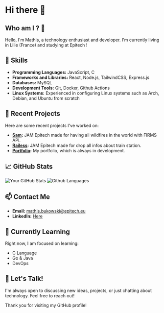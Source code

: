 # Hi there 👋

## Who am I ? 🧐
Hello, I'm Mathis, a technology enthusiast and developer. I'm currently living in Lille (France) and studying at Epitech !

## 🌟 Skills
- **Programming Languages:** JavaScript, C
- **Frameworks and Libraries:** React, Node.js, TailwindCSS, Express.js
- **Databases:** MySQL
- **Development Tools:** Git, Docker, Github Actions
- **Linux Systems:** Experienced in configuring Linux systems such as Arch, Debian, and Ubuntu from scratch

## 🔭 Recent Projects
Here are some recent projects I've worked on:
- **[Sam](https://github.com/mathisbukowski/jam-03):** JAM Epitech made for having all wildfires in the world with FIRMS API.
- **[Railess](https://github.com/mathisbukowski/Railess):** JAM Epitech made for drop all infos about train station.
- **[Portfolio](https://mathisbukowski.fr):** My portfolio, which is always in development.

## 📈 GitHub Stats
![Your GitHub Stats](https://github-readme-stats.vercel.app/api?username=mathisbukowski&show_icons=true&theme=radical&v=1)
![Github Languages](https://github-readme-stats.vercel.app/api/top-langs?username=mathisbukowski&layout=compact&show_icons=true&theme=radical&v=1)


## 📫 Contact Me
- **Email:** [mathis.bukowski@epitech.eu](mailto:mathis.bukowski@epitech.eu)
- **LinkedIn:** [Here](https://www.linkedin.com/in/mathisbukowski/)

## 🌱 Currently Learning
Right now, I am focused on learning:
- C Language
- Go & Java
- DevOps

## 💬 Let's Talk!
I'm always open to discussing new ideas, projects, or just chatting about technology. Feel free to reach out!

Thank you for visiting my GitHub profile!
